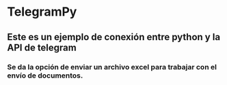# TelegramPy
## Este es un ejemplo de conexión entre python y la API de telegram
### Se da la opción de enviar un archivo excel para trabajar con el envío de documentos.